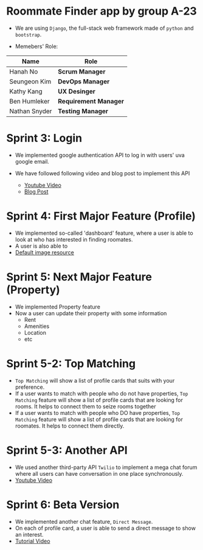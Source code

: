 # Roommate Finder app by group A-23

* We are using `Django`, the full-stack web framework made of `python` and `bootstrap`.

* Memebers' Role:
  
| Name          | Role                    |
| ------------- | ----------------------- |
| Hanah No      | **Scrum Manager**       |
| Seungeon Kim  | **DevOps Manager**      |
| Kathy Kang    | **UX Desinger**         |
| Ben Humleker  | **Requirement Manager** |
| Nathan Snyder | **Testing Manager**     |



# Sprint 3: Login

*   We implemented google authentication API to log in with users' uva google email. 

*   We have followed following video and blog post to implement this API
    *   [Youtube Video](https://www.youtube.com/watch?v=NG48CLLsb1A)
    *   [Blog Post](https://whizzoe.medium.com/in-5-mins-set-up-google-login-to-sign-up-users-on-django-e71d5c38f5d5)



# Sprint 4: First Major Feature (Profile)
  * We implemented so-called 'dashboard' feature, where a user is able to look at who has interested in finding roomates.
  * A user is also able to 
  * [Default image resource](https://www.google.com/url?sa=i&url=https%3A%2F%2Ficon-library.com%2Ficon%2Fdefault-user-icon-26.html&psig=AOvVaw1B1qFKdKGh7zHRZTXUBjle&ust=1616142636270000&source=images&cd=vfe&ved=0CAIQjRxqFwoTCJCLvNS2ue8CFQAAAAAdAAAAABAD)

# Sprint 5: Next Major Feature (Property)
  * We implemented Property feature
  * Now a user can update their property with some information
    * Rent
    * Amenities
    * Location
    * etc
  
# Sprint 5-2: Top Matching
  * `Top Matching` will show a list of profile cards that suits with your preference.
  * If a user wants to match with people who do not have properties, `Top Matching` feature will show a list of profile cards that are looking for rooms. It helps to connect them to seize rooms together
  * If a user wants to match with people who DO have properties, `Top Matching` feature will show a list of profile cards that are looking for roomates. It helps to connect them directly.

# Sprint 5-3: Another API
  * We used another third-party API `Twilio` to implement a mega chat forum where all users can have conversation in one place synchronously. 
  * [Youtube Video](www.google.com)

# Sprint 6: Beta Version
  * We implemented another chat feature, `Direct Message`. 
  * On each of profile card, a user is able to send a direct message to show an interest. 
  * [Tutorial Video](https://www.youtube.com/watch?v=RF22AuSYIR0&list=PL9tgJISrBWc5619CclyqYrnnMkVOPzVYM&index=17)

